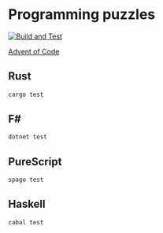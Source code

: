 # Programming puzzles

[![Build and Test][ga-badge]][ga-url]

[Advent of Code](http://adventofcode.com/)

## Rust

```sh
cargo test
```

## F#

```sh
dotnet test
```

## PureScript

```sh
spago test
```

## Haskell

```sh
cabal test
```

[ga-badge]: https://github.com/tgrospic/advent-of-code/actions/workflows/test.yml/badge.svg?branch=master
[ga-url]: https://github.com/tgrospic/advent-of-code/actions?query=branch:master
